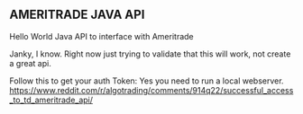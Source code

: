 ## AMERITRADE JAVA API ##

Hello World Java API to interface with Ameritrade

Janky, I know.
Right now just trying to validate that this will work, not create a great api.

Follow this to get your auth Token:
Yes you need to run a local webserver.
https://www.reddit.com/r/algotrading/comments/914q22/successful_access_to_td_ameritrade_api/

